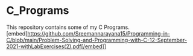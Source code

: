 # C_Programs
This repository contains some of my C Programs.
[embed]https://github.com/Sreemannarayana15/Programming-in-C/blob/main/Problem-Solving-and-Programming-with-C-12-September-2021-withLabExercises(2).pdf[/embed]]
